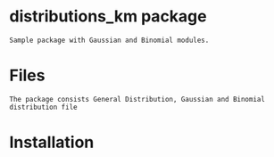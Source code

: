 # distributions_km package

	Sample package with Gaussian and Binomial modules. 

# Files
	The package consists General Distribution, Gaussian and Binomial distribution file
    
    
    
# Installation